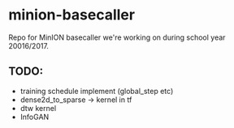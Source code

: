 # minion-basecaller
Repo for MinION basecaller we're working on during school year 20016/2017.

## TODO:

* training schedule implement (global_step etc)
* dense2d_to_sparse -> kernel in tf
* dtw kernel
* InfoGAN

